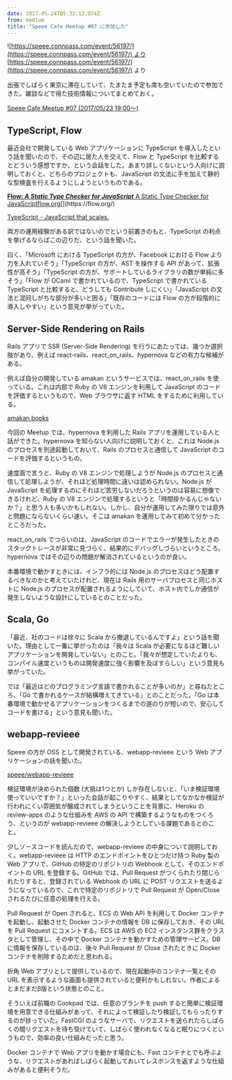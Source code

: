 ```yaml
---
date: 2017-05-24T05:33:12.974Z
from: medium
title: "Speee Cafe Meetup #07 に参加した"
---
```


![[https://speee.connpass.com/event/56197/](https://speee.connpass.com/event/56197/) より](https://cdn-images-1.medium.com/max/800/1*GtOI4D1K-Gxjnx5W8GJenA.png)
[https://speee.connpass.com/event/56197/](https://speee.connpass.com/event/56197/) より

出張でしばらく東京に滞在していて、たまたま予定も席も空いていたので参加できた。雑談などで得た技術情報についてまとめておく。

[Speee Cafe Meetup #07 (2017/05/23 19:00〜)](https://speee.connpass.com/event/56197/)

## TypeScript, Flow

最近会社で開発している Web アプリケーションに TypeScript を導入したという話を聞いたので、その辺に居た人を交えて、Flow と TypeScript を比較するとどういう感想ですか、という会話をした。あまり詳しくないという人向けに説明しておくと、どちらのプロジェクトも、JavaScript の文法に手を加えて静的な型検査を行えるようにしようというものである。

[**Flow: _A Static Type Checker for JavaScript_**
A Static Type Checker for JavaScriptflow.org](https://flow.org/ "https://flow.org/")[](https://flow.org/)

[TypeScript - JavaScript that scales.](https://www.typescriptlang.org/)

両方の運用経験がある訳ではないのでという前置きのもと、TypeScript の利点を挙げるならばこの辺りだ、という話を聞いた。

曰く、「Microsoft における TypeScript の方が、Facebook における Flow より力を入れていそう」「TypeScript の方が、AST を操作する API があって、拡張性が高そう」「TypeScript の方が、サポートしているライブラリの数が単純に多そう」「Flow が OCaml で書かれているので、TypeScript で書かれている TypeScript と比較すると、どうしても Contribute しにくい」「JavaScript の文法と混同しがちな部分が多いと困る」「既存のコードには Flow の方が段階的に導入しやすい」という意見が挙がっていた。

## Server-Side Rendering on Rails

Rails アプリで SSR (Server-Side Rendering) を行うにあたっては、幾つか選択肢があり、例えば react-rails、react\_on\_rails、hypernova などの有力な候補がある。

例えば自分の開発している amakan というサービスでは、react\_on\_rails を使っている。これは内部で Ruby の V8 エンジンを利用して JavaScript のコードを評価するというもので、Web ブラウザに返す HTML をするために利用している。

[amakan books](https://amakan.net/)

今回の Meetup では、hypernova を利用した Rails アプリを運用している人と話ができた。hypernova を知らない人向けに説明しておくと、これは Node.js のプロセスを別途起動しておいて、Rails のプロセスと通信して JavaScript のコードを評価するというもの。

速度面で言うと、Ruby の V8 エンジンで処理しようが Node.js のプロセスと通信して処理しようが、それほど処理時間に違いは認められない。Node.js が JavaScript を処理するのにそれほど苦労しないだろうというのは容易に想像できるけれど、Ruby の V8 エンジンで処理するというと「時間掛かるんじゃないか？」と思う人も多いかもしれない。しかし、自分が運用してみた限りでは意外と問題にならないくらい速い。そこは amakan を運用してみて初めて分かったところだった。

react\_on\_rails でつらいのは、JavaScript のコードでエラーが発生したときのスタックトレースが非常に見づらく、結果的にデバッグしづらいというところ。hypernova ではその辺りの問題が解消されているというのが良い。

本番環境で動かすときには、インフラ的には Node.js のプロセスはどう配置するべきなのかと考えていたけれど、現在は Rails 用のサーバプロセスと同じホストに Node.js のプロセスが配置されるようにしていて、ホスト内でしか通信が発生しないような設計にしているとのことだった。

## Scala, Go

「最近、社のコードは徐々に Scala から撤退しているんですよ」という話を聞いた。理由として一番に挙がったのは「我々は Scala が必要になるほど難しいアプリケーションを開発していない」とのこと。「我々が想定していたよりも、コンパイル速度というものは開発速度に強く影響を及ぼすらしい」という意見も挙がっていた。

では「最近はどのプログラミング言語で書かれることが多いのか」と尋ねたところ、「Go で書かれるケースが結構増えてきている」とのことだった。「Go は本番環境で動かせるアプリケーションをつくるまでの道のりが短いので、安心してコードを書ける」という意見も聞いた。

## webapp-revieee

Speee の方が OSS として開発されている、webapp-revieee という Web アプリケーションの話を聞いた。

[speee/webapp-revieee](https://github.com/speee/webapp-revieee)

検証環境が決められた個数 (大抵は1つとか) しか存在しないと、「いま検証環境使っていいですか？」といった会話が起こりやすく、結果としてなかなか検証が行われにくい雰囲気が醸成されてしまうということを背景に、Heroku の review-apps のような仕組みを AWS の API で構築するようなものをつくろう、というのが webapp-revieee の解決しようとしている課題であるとのこと。

少しソースコードを読んだので、webapp-revieee の中身について説明しておく。webapp-revieee は HTTP のエンドポイントをひとつだけ持つ Ruby 製の Web アプリで、GitHub の特定のリポジトリの Webhook として、そのエンドポイントの URL を登録する。GitHub では、Pull Request がつくられたり閉じられたりすると、登録されている Webhook の URL に POST リクエストを送るようになっているので、これで特定のリポジトリで Pull Request が Open/Close されるたびに任意の処理を行える。

Pull Request が Open されると、ECS の Web API を利用して Docker コンテナを起動し、起動させた Docker コンテナの情報を DB に保存しておき、その URL を Pull Request にコメントする。ECS は AWS の EC2 インスタンス群をクラスタとして管理し、その中で Docker コンテナを動かすための管理サービス。DB に情報を保存しているのは、後々 Pull Request が Close されたときに Docker コンテナを削除するためだと思われる。

折角 Web アプリとして提供しているので、現在起動中のコンテナ一覧とその URL を表示するような画面も提供されていると便利かもしれない。作者によるとまだまだβ版という状態とのこと。

そういえば前職の Cookpad では、任意のブランチを push すると簡単に検証環境を用意できる仕組みがあって、それによって検証したり検証してもらったりするのが捗っていた。FastCGI のようなサーバで、リクエストを送られたらしばらくの間リクエストを待ち受けていて、しばらく使われなくなると眠りにつくというもので、効率の良い仕組みだったと思う。

Docker コンテナで Web アプリを動かす場合にも、Fast コンテナとでも呼ぶような、リクエストがあればしばらく起動しておいてレスポンスを返すような仕組みがあると便利そうだ。
